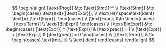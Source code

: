 $$
\begin{align}
    [\text{Prog}] &\to [\text{Stmt}]^*
    \\
    [\text{Stmt}] &\to
    \begin{cases}
        \text{exit}([\text{Expr}]);
        \\
        \text{let}\space\text{ident} \text{=} [\text{Expr}];
    \end{cases}
    \\
    [\text{Expr}] &\to
    \begin{cases}
        [\text{Term}]
        \\
        \text{[BinExpr]}
    \end{cases}
    \\
    [\text{BinExpr}] &\to
    \begin{cases}
        [\text{Expr}] * [\text{Expr}] & [\text{prec}] = 1
        \\
        [\text{Expr}] + [\text{Expr}] & [\text{prec}] = 0
    \end{cases}
    \\
    [{\text{Term}}] & \to
    \begin{cases}
        \text{int\_lit}
        \\
        \text{ident}
    \end{cases}
\end{align}
$$
